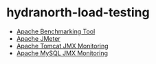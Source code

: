 # hydranorth-load-testing

  * [Apache Benchmarking Tool](./apache-benchmark/README.md)
  * [Apache JMeter](./apache-jmeter/README.md)
  * [Apache Tomcat JMX Monitoring](./tomcat-jmx-monitoring/README.md)
  * [Apache MySQL JMX Monitoring](./mysql-monitoring/README.md)

